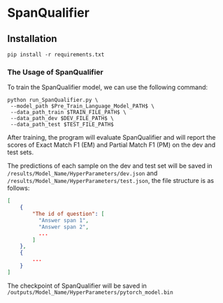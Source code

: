 # SpanQualifier

## Installation
```angular2html
pip install -r requirements.txt
```

### The Usage of SpanQualifier
To train the SpanQualifier model, we can use the following command:
```angular2html
python run_SpanQualifier.py \
 --model_path $Pre_Train_Language_Model_PATH$ \
 --data_path_train $TRAIN_FILE_PATH$ \
 --data_path_dev $DEV_FILE_PATH$ \
 --data_path_test $TEST_FILE_PATH$ 
```

After training, the program will evaluate SpanQualifier and will report the scores of Exact Match F1 (EM) and Partial Match F1 (PM) on the dev and test sets.

The predictions of each sample on the dev and test set will be saved in `/results/Model_Name/HyperParameters/dev.json` and  `/results/Model_Name/HyperParameters/test.json`, the file structure is as follows:
```json
[
    {
        "The id of question": [
          "Answer span 1",
          "Answer span 2",
          ...
        ]
    },
    {
        ...
    }
]
```

The checkpoint of SpanQualifier will be saved in `/outputs/Model_Name/HyperParameters/pytorch_model.bin`

